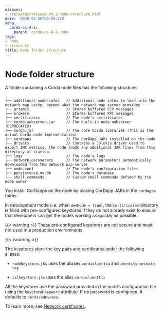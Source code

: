 ```yaml
---
aliases:
- /releases/release-V4.1/node-structure.html
date: '2020-01-08T09:59:25Z'
menu:
  corda-os-4-1:
    parent: corda-os-4-1-node
tags:
- node
- structure
title: Node folder structure
---
```



# Node folder structure

A folder containing a Corda node files has the following structure:

```none
.
├── additional-node-infos   // Additional node infos to load into the network map cache, beyond what the network map server provides
├── artemis                 // Stores buffered P2P messages
├── brokers                 // Stores buffered RPC messages
├── certificates            // The node's certificates
├── corda-webserver.jar     // The built-in node webserver (DEPRECATED)
├── corda.jar               // The core Corda libraries (This is the actual Corda node implementation)
├── cordapps                // The CorDapp JARs installed on the node
├── drivers                 // Contains a Jolokia driver used to export JMX metrics, the node loads any additional JAR files from this directory at startup.
├── logs                    // The node's logs
├── network-parameters      // The network parameters automatically downloaded from the network map server
├── node.conf               // The node's configuration files
├── persistence.mv.db       // The node's database
└── shell-commands          // Custom shell commands defined by the node owner
```
You install CorDapps on the node by placing CorDapp JARs in the `cordapps` folder.

In development mode (i.e. when `devMode = true`), the `certificates` directory is filled with pre-configured
            keystores if they do not already exist to ensure that developers can get the nodes working as quickly as
            possible.


{{< warning >}}
These pre-configured keystores are not secure and must not used in a production environments.

{{< /warning >}}

The keystores store the key pairs and certificates under the following aliases:


* `nodekeystore.jks` uses the aliases `cordaclientca` and `identity-private-key`


* `sslkeystore.jks` uses the alias `cordaclienttls`


All the keystores use the password provided in the node’s configuration file using the `keyStorePassword` attribute.
            If no password is configured, it defaults to `cordacadevpass`.

To learn more, see [Network certificates](permissioning.md).


